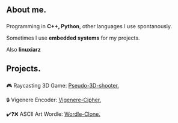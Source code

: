 ###

<h2 align="left">About me.</h2>

###

<p align="left">Programming in <strong>C++, Python</strong>, other languages I use spontanously.<br>
<p align="left">Sometimes I use <strong>embedded systems</strong> for my projects.</p>
<p align="left">Also <strong>linuxiarz</strong><br>


###

<h2 align="left">Projects.</h2>

###

<p align="left">🎮 Raycasting 3D Game: <a href="https://github.com/Waveus/Pseudo-3D-Shooter/tree/main?tab=readme-ov-file">Pseudo-3D-shooter.</a>
<p align="left">🔒 Vigenere Encoder: <a href="https://github.com/Waveus/Vigenere-Cipher">Vigenere-Cipher.</a>
<p align="left">✔️❓❌ ASCII Art Wordle: <a href="https://github.com/Waveus/Wordle-Clone">Wordle-Clone.</a>
  
###
